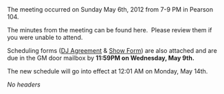  

The meeting occurred on Sunday May 6th, 2012 from 7-9 PM in Pearson 104.

The minutes from the meeting can be found here.  Please review them if you were unable to attend.

Scheduling forms ([DJ Agreement](/@api/deki/files/411/=WMFO_DJ_Agreement_Form_SU12.pdf "WMFO DJ Agreement Form_SU12.pdf") & [Show Form](/@api/deki/files/412/=WMFO_Show_Scheduling_Form_SU12.pdf "WMFO Show Scheduling Form_SU12.pdf")) are also attached and are due in the GM door mailbox by **11:59PM on Wednesday, May 9th.**

The new schedule will go into effect at 12:01 AM on Monday, May 14th.

*No headers*
